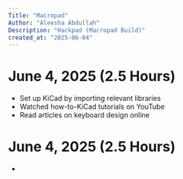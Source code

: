 ```yaml
---
Title: "Macropad"
Author: "Aleesha Abdullah"
Description: "Hackpad (Macropad Build)"
created_at: "2025-06-04"
---
```


# June 4, 2025 (2.5 Hours)
- Set up KiCad by importing relevant libraries
- Watched how-to-KiCad tutorials on YouTube
- Read articles on keyboard design online

# June 4, 2025 (2.5 Hours)
- 
